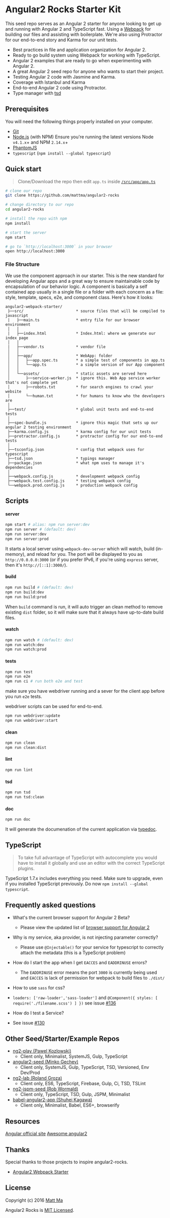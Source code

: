 # Angular2 Rocks Starter Kit

This seed repo serves as an Angular 2 starter for anyone looking to get up and running with Angular 2 and TypeScript fast. Using a [Webpack](http://webpack.github.io/) for building our files and assisting with boilerplate. We're also using Protractor for our end-to-end story and Karma for our unit tests.

* Best practices in file and application organization for Angular 2.
* Ready to go build system using Webpack for working with TypeScript.
* Angular 2 examples that are ready to go when experimenting with Angular 2.
* A great Angular 2 seed repo for anyone who wants to start their project.
* Testing Angular 2 code with Jasmine and Karma.
* Coverage with Istanbul and Karma
* End-to-end Angular 2 code using Protractor.
* Type manager with [tsd](http://definitelytyped.org/tsd/)

## Prerequisites

You will need the following things properly installed on your computer.

* [Git](http://git-scm.com/)
* [Node.js](http://nodejs.org/) (with NPM) 
    Ensure you're running the latest versions Node `v4.1.x`+ and NPM `2.14.x`+
* [PhantomJS](http://phantomjs.org/)
* `typescript` (`npm install --global typescript`)

## Quick start

> Clone/Download the repo then edit `app.ts` inside [`/src/app/app.ts`](/src/app/app.ts)

```bash
# clone our repo
git clone https://github.com/mattma/angular2-rocks

# change directory to our repo
cd angular2-rocks

# install the repo with npm
npm install

# start the server
npm start

# go to `http://localhost:3000` in your browser
open http://localhost:3000
```

### File Structure

We use the component approach in our starter. This is the new standard for developing Angular apps and a great way to ensure maintainable code by encapsulation of our behavior logic. A component is basically a self contained app usually in a single file or a folder with each concern as a file: style, template, specs, e2e, and component class. Here's how it looks:

```
angular2-webpack-starter/
 ├──src/                       * source files that will be compiled to javascript
 |   ├──main.ts                * entry file for our browser environment
 │   │
 |   ├──index.html             * Index.html: where we generate our index page
 │   │
 |   ├──vendor.ts              * vendor file
 │   │
 │   ├──app/                   * WebApp: folder
 │   │   ├──app.spec.ts        * a simple test of components in app.ts
 │   │   └──app.ts             * a simple version of our App component
 │   │
 │   └──assets/                * static assets are served here
 │       ├──service-worker.js  * ignore this. Web App service worker that's not complete yet
 │       ├──robots.txt         * for search engines to crawl your website
 │       └──human.txt          * for humans to know who the developers are
 │
 ├──test/                      * global unit tests and end-to-end tests
 │
 ├──spec-bundle.js             * ignore this magic that sets up our angular 2 testing environment
 ├──karma.config.js            * karma config for our unit tests
 ├──protractor.config.js       * protractor config for our end-to-end tests
 │
 ├──tsconfig.json              * config that webpack uses for typescript
 ├──tsd.json                   * typings manager
 ├──package.json               * what npm uses to manage it's dependencies
 │
 ├──webpack.config.js          * development webpack config
 ├──webpack.test.config.js     * testing webpack config
 └──webpack.prod.config.js     * production webpack config
```

## Scripts

#### server

```bash
npm start # alias: npm run server:dev
npm run server # (default: dev)
npm run server:dev
npm run server:prod
```

It starts a local server using `webpack-dev-server` which will watch, build (in-memory), and reload for you. The port will be displayed to you as `http://0.0.0.0:3000` (or if you prefer IPv6, if you're using `express` server, then it's `http://[::1]:3000/`).


#### build

```bash
npm run build # (default: dev)
npm run build:dev
npm run build:prod
```

When `build` command is run, it will auto trigger an clean method to remove existing `dist` folder, so it will make sure that it always have up-to-date build files.


#### watch

```bash
npm run watch # (default: dev)
npm run watch:dev
npm run watch:prod
```

#### tests

```bash
npm run test
npm run e2e
npm run ci # run both e2e and test
```

make sure you have webdriver running and a sever for the client app before you run `e2e` tests. 

webdriver scripts can be used for end-to-end.

```bash
npm run webdriver:update
npm run webdriver:start
```

#### clean

```bash
npm run clean
npm run clean:dist
```

#### lint

```bash
npm run lint
```

#### tsd

```bash
npm run tsd
npm run tsd:clean
```

#### doc

```bash
npm run doc
```

It will generate the documenation of the current application via [typedoc](https://www.npmjs.com/package/typedoc).


## TypeScript

> To take full advantage of TypeScript with autocomplete you would have to install it globally and use an editor with the correct TypeScript plugins.

TypeScript 1.7.x includes everything you need. Make sure to upgrade, even if you installed TypeScript previously. Do now `npm install --global typescript`.


## Frequently asked questions

* What's the current browser support for Angular 2 Beta?
  * Please view the updated list of [browser support for Angular 2](https://github.com/angularclass/awesome-angular2#current-browser-support-for-angular-2)
  
* Why is my service, aka provider, is not injecting parameter correctly?
  * Please use `@Injectable()` for your service for typescript to correctly attach the metadata (this is a TypeScript problem)

* How do I start the app when I get `EACCES` and `EADDRINUSE` errors?
  * The `EADDRINUSE` error means the port `3000` is currently being used and `EACCES` is lack of permission for webpack to build files to `./dist/`
  
* How to use `sass` for css?
 * `loaders: ['raw-loader','sass-loader']` and `@Component({ styles: [ require('./filename.scss') ] })` see issue [#136](https://github.com/AngularClass/angular2-webpack-starter/issues/136)
 
* How do I test a Service?
 * See issue [#130](https://github.com/AngularClass/angular2-webpack-starter/issues/130#issuecomment-158872648)


## Other Seed/Starter/Example Repos
* [ng2-play (Pawel Kozlowski)](https://github.com/pkozlowski-opensource/ng2-play)
  * Client only, Minimalist, SystemJS, Gulp, TypeScript
* [angular2-seed (Minko Gechev)](https://github.com/mgechev/angular2-seed)
  * Client only, SystemJS, Gulp, TypeScript, TSD, Versioned, Env Dev/Prod
* [ng2-lab (Roland Groza)](https://github.com/rolandjitsu/ng2-lab)
  * Client only, ES6, TypeScript, Firebase, Gulp, Ci, TSD, TSLint
* [ng2-jspm-seed (Rob Wormald)](https://github.com/robwormald/ng2-jspm-seed)
  * Client only, TypeScript, TSD, Gulp, JSPM, Minimalist
* [babel-angular2-app (Shuhei Kagawa)](https://github.com/shuhei/babel-angular2-app)
  * Client only, Minimalist, Babel, ES6+, browserify

## Resources

[Angular official site](https://angular.io/)
[Awesome angular2](https://github.com/AngularClass/awesome-angular2)

## Thanks

Special thanks to those projects to inspire angular2-rocks. 

* [Angular2 Webpack Starter](https://github.com/AngularClass/angular2-webpack-starter)


## License

Copyright (c) 2016 [Matt Ma](http://mattmadesign.com)

Angular2 Rocks is [MIT Licensed](./LICENSE.md).